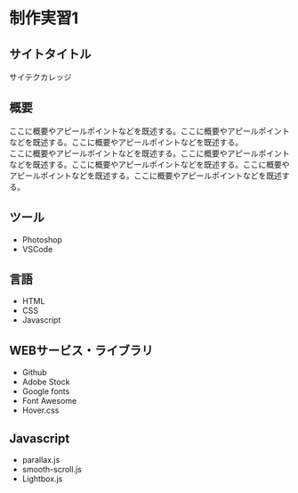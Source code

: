 # 制作実習1

## サイトタイトル
サイテクカレッジ

## 概要
ここに概要やアピールポイントなどを既述する。ここに概要やアピールポイントなどを既述する。ここに概要やアピールポイントなどを既述する。  
ここに概要やアピールポイントなどを既述する。ここに概要やアピールポイントなどを既述する。ここに概要やアピールポイントなどを既述する。ここに概要やアピールポイントなどを既述する。ここに概要やアピールポイントなどを既述する。

## ツール
* Photoshop
* VSCode

## 言語
* HTML
* CSS
* Javascript

## WEBサービス・ライブラリ
* Github
* Adobe Stock
* Google fonts
* Font Awesome
* Hover.css

## Javascript
* parallax.js
* smooth-scroll.js
* Lightbox.js  
